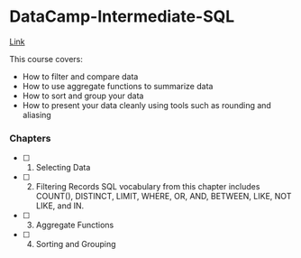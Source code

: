 # DataCamp-Intermediate-SQL

[Link](https://app.datacamp.com/learn/courses/intermediate-sql)

This course covers:

- How to filter and compare data
- How to use aggregate functions to summarize data
- How to sort and group your data
- How to present your data cleanly using tools such as rounding and aliasing

### Chapters

- [ ] 1. Selecting Data
- [ ] 2. Filtering Records
          SQL vocabulary from this chapter includes COUNT(), DISTINCT, LIMIT, WHERE, OR, AND, BETWEEN, LIKE, NOT LIKE, and IN. 
- [ ] 3. Aggregate Functions
- [ ] 4. Sorting and Grouping
